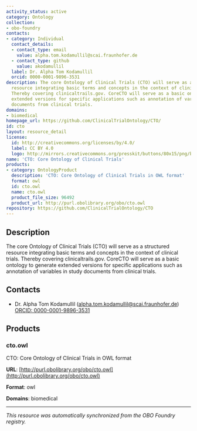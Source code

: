 ```yaml
---
activity_status: active
category: Ontology
collection:
- obo-foundry
contacts:
- category: Individual
  contact_details:
  - contact_type: email
    value: alpha.tom.kodamullil@scai.fraunhofer.de
  - contact_type: github
    value: akodamullil
  label: Dr. Alpha Tom Kodamullil
  orcid: 0000-0001-9896-3531
description: The core Ontology of Clinical Trials (CTO) will serve as a structured
  resource integrating basic terms and concepts in the context of clinical trials.
  Thereby covering clinicaltrails.gov. CoreCTO will serve as a basic ontology to generate
  extended versions for specific applications such as annotation of variables in study
  documents from clinical trials.
domains:
- biomedical
homepage_url: https://github.com/ClinicalTrialOntology/CTO/
id: cto
layout: resource_detail
license:
  id: http://creativecommons.org/licenses/by/4.0/
  label: CC BY 4.0
  logo: http://mirrors.creativecommons.org/presskit/buttons/80x15/png/by.png
name: 'CTO: Core Ontology of Clinical Trials'
products:
- category: OntologyProduct
  description: 'CTO: Core Ontology of Clinical Trials in OWL format'
  format: owl
  id: cto.owl
  name: cto.owl
  product_file_size: 96492
  product_url: http://purl.obolibrary.org/obo/cto.owl
repository: https://github.com/ClinicalTrialOntology/CTO
---
```

## Description

The core Ontology of Clinical Trials (CTO) will serve as a structured resource integrating basic terms and concepts in the context of clinical trials. Thereby covering clinicaltrails.gov. CoreCTO will serve as a basic ontology to generate extended versions for specific applications such as annotation of variables in study documents from clinical trials.

## Contacts

- Dr. Alpha Tom Kodamullil (alpha.tom.kodamullil@scai.fraunhofer.de) [ORCID: 0000-0001-9896-3531](https://orcid.org/0000-0001-9896-3531)

## Products

### cto.owl

CTO: Core Ontology of Clinical Trials in OWL format

**URL**: [http://purl.obolibrary.org/obo/cto.owl](http://purl.obolibrary.org/obo/cto.owl)

**Format**: owl

**Domains**: biomedical

---

*This resource was automatically synchronized from the OBO Foundry registry.*